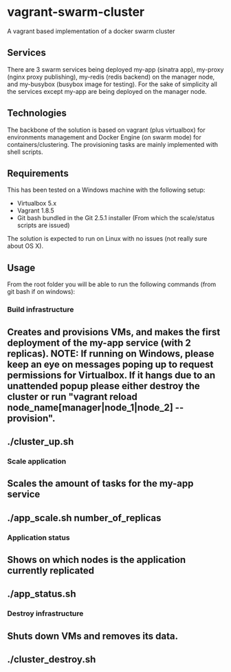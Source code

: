 # vagrant-swarm-cluster
A vagrant based implementation of a docker swarm cluster

## Services

There are 3 swarm services being deployed my-app (sinatra app), my-proxy (nginx proxy publishing), my-redis (redis backend) on the manager node, and my-busybox (busybox image for testing). For the sake of simplicity all the services except my-app are being deployed on the manager node.

## Technologies

The backbone of the solution is based on vagrant (plus virtualbox) for environments management and Docker Engine (on swarm mode) for containers/clustering. The provisioning tasks are mainly implemented with shell scripts.

## Requirements

This has been tested on a Windows machine with the following setup:

- Virtualbox 5.x
- Vagrant 1.8.5 
- Git bash bundled in the Git 2.5.1 installer (From which the scale/status scripts are issued)

The solution is expected to run on Linux with no issues (not really sure about OS X).

## Usage

From the root folder you will be able to run the following commands (from git bash if on windows):

### Build infrastructure
Creates and provisions VMs, and makes the first deployment of the my-app service (with 2 replicas). NOTE: If running on Windows, please keep an eye on messages poping up to request permissions for Virtualbox. If it hangs due to an unattended popup please either destroy the cluster or run "vagrant reload node_name[manager|node_1|node_2] --provision".
---
./cluster_up.sh
---

### Scale application
Scales the amount of tasks for the my-app service
---
./app_scale.sh number_of_replicas
---

### Application status
Shows on which nodes is the application currently replicated
---
./app_status.sh
---

### Destroy infrastructure
Shuts down VMs and removes its data.
---
./cluster_destroy.sh
---
